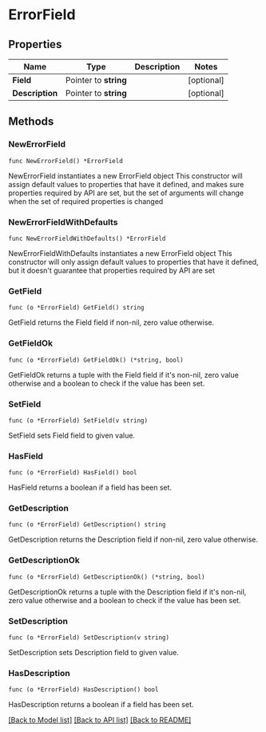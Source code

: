 # ErrorField

## Properties

Name | Type | Description | Notes
------------ | ------------- | ------------- | -------------
**Field** | Pointer to **string** |  | [optional] 
**Description** | Pointer to **string** |  | [optional] 

## Methods

### NewErrorField

`func NewErrorField() *ErrorField`

NewErrorField instantiates a new ErrorField object
This constructor will assign default values to properties that have it defined,
and makes sure properties required by API are set, but the set of arguments
will change when the set of required properties is changed

### NewErrorFieldWithDefaults

`func NewErrorFieldWithDefaults() *ErrorField`

NewErrorFieldWithDefaults instantiates a new ErrorField object
This constructor will only assign default values to properties that have it defined,
but it doesn't guarantee that properties required by API are set

### GetField

`func (o *ErrorField) GetField() string`

GetField returns the Field field if non-nil, zero value otherwise.

### GetFieldOk

`func (o *ErrorField) GetFieldOk() (*string, bool)`

GetFieldOk returns a tuple with the Field field if it's non-nil, zero value otherwise
and a boolean to check if the value has been set.

### SetField

`func (o *ErrorField) SetField(v string)`

SetField sets Field field to given value.

### HasField

`func (o *ErrorField) HasField() bool`

HasField returns a boolean if a field has been set.

### GetDescription

`func (o *ErrorField) GetDescription() string`

GetDescription returns the Description field if non-nil, zero value otherwise.

### GetDescriptionOk

`func (o *ErrorField) GetDescriptionOk() (*string, bool)`

GetDescriptionOk returns a tuple with the Description field if it's non-nil, zero value otherwise
and a boolean to check if the value has been set.

### SetDescription

`func (o *ErrorField) SetDescription(v string)`

SetDescription sets Description field to given value.

### HasDescription

`func (o *ErrorField) HasDescription() bool`

HasDescription returns a boolean if a field has been set.


[[Back to Model list]](../README.md#documentation-for-models) [[Back to API list]](../README.md#documentation-for-api-endpoints) [[Back to README]](../README.md)


